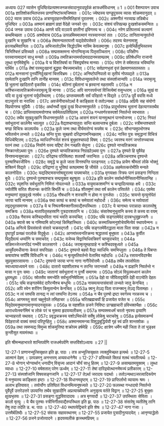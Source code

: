 अध्यायः 027
व्यासेन युधिष्ठिरंप्रत्यश्मजनकसंवादानुवादपूर्वकं क्षात्रधर्मविधानम् ॥ 1 ॥
001	वैशम्पायन उवाच 
001a	ज्ञातिशोकाभितप्तस्य प्राणानिष्टांस्त्यजिष्यतः ।
001c	ज्येष्ठस्य पाण्डुपुत्रस्य व्यासः शोकमपानुदत् ॥
002	व्यास उवाच 
002a	अत्राप्युदाहरन्तीममितिहासं पुरातनम् ।
002c	अश्मगीतं नरव्याघ्र तन्निबोध युधिष्ठिर ॥
003a	अश्मानं ब्राह्मणं प्राज्ञं वैदेहो जनको नृपः ।
003c	संशयं परिपप्रच्छ दुःखशोकसमन्वितः ॥
004	जनक उवाच 
004a	आगमे यदि वाऽपाये ज्ञातीनां द्रविणस्य च ।
004c	नरेण प्रतिपत्तव्यं कल्याणं कथमिच्छता ॥
005	अश्मोवाच 
005a	उत्पन्नमिममात्मानं नरस्यानन्तरं ततः ।
005c	तानितान्यनुवर्तन्ते दुःखानि च सुखानि च ॥
006a	तेषामन्यतरापत्तौ यद्यदेवोपसेवते ।
006c	तदस्य चेतनामाशु हरत्यभ्रमिवानिलः ॥
007a	अभिजातोऽस्मि सिद्धोऽस्मि नास्मि केवलमानुषः ।
007c	इत्येभिर्हेतुभिस्तस्य त्रिभिश्चित्तं प्रसिच्यते ॥
008a	सम्प्रसक्तमना भोगान्विसृज्य पितृसञ्चितान् ।
008c	परिक्षीणः परस्वानामादानं साधु मन्यते ॥
009a	तमतिक्रान्तमर्यादमाददानमसाम्प्रतम् ।
009c	प्रतिषेधन्ति राजानो लुब्धा मृगमिवेषुभिः ॥
010a	ये च विंशतिवर्षा वा त्रिंशद्वर्षाश्च मानवाः ।
010c	परेण ते वर्षशतान्न भविष्यन्ति पार्थिव ॥
011a	तेषां परमदुःखानां बुद्ध्या भैषज्यमाचरेत् ।
011c	सर्वप्राणभृतां वृत्तं प्रेक्षमाणस्ततस्ततः ॥
012a	मानसानां पुनर्योनिर्दुःखानां चित्तविभ्रमः ।
012c	अनिष्टोपनिपातो वा तृतीयं नोपपद्यते ॥
013a	एवमेतानि दुःखानि तानि तानीह मानवम् ।
013c	विविधान्युपवर्तन्ते तथा संस्पर्शजान्यपि ॥
014a	जरामृत्यू हि भूतानां खादितारौ वृकाविव ।
014c	बलिनां दुर्बलानां च ह्रस्वानां महतामपि ॥
015a	न कश्चिज्जात्वतिक्रामेज्जरामृत्यू हि मानवः ।
015c	अपि सागरपर्यन्तां विजित्येमां वसुन्धराम् ॥
016a	सुखं वा यदि वा दुःखं भूतानां पर्युपस्थितम् ।
016c	प्राप्तव्यमवशैः सर्वं परिहारो न विद्यते ॥
017a	पूर्वे वयसि मध्ये वाऽप्युत्तरे वा नराधिप ।
017c	अवर्जनीयास्तेऽर्था वै काङ्क्षिता ये ततोऽन्यथा ॥
018a	अप्रियैः सह संयोगो विप्रयोगश्च सुप्रियैः ।
018c	अर्थानर्थौ सुखं दुःखं विधानमनुवर्तते ॥
019a	प्रादुर्भावश्च भूतानां देहत्यागस्तथैव च ।
019c	प्राप्तिव्यायामयोगश्च सर्वमेतत्प्रतिष्ठितम् ॥
020a	गन्धवर्णरसस्पर्शा निवर्तन्ते स्वभावतः ।
020c	तथैव सुखदुःखानि विधानमनुवर्तते ॥
021a	आसनं शयनं यानमुत्थानं पानभोजनम् ।
021c	नियतं सर्वभूतानां कालेनैव भवत्युत ॥
022a	वैद्याश्चाप्यातुराः सन्ति बलवन्तश्च दुर्बलाः ।
022c	स्त्रीमन्तश्चापरे षण्ढा विचित्रः कालपर्ययः ॥
023a	कुले जन्म तथा वीर्यमारोग्यं रूपमेव च ।
023c	सौभाग्यमुपभोगश्च भवितव्येन लभ्यते ॥
024a	सन्ति पुत्राः सुबहवो दरिद्राणामनिच्छताम् ।
024c	नास्ति पुत्रः समृद्धानां विचित्रं विधिचेष्टितम् ॥
025a	व्याधिरग्निर्जलं शस्त्रं बुभुक्षाश्चापदो विषम् ।
025c	ज्वरश्च मरणं जन्तोरुच्चाच्च पतनं तथा ॥
026a	निर्याणे यस्य यद्दिष्टं तेन गच्छति सेतुना ।
026c	दृश्यते नाप्यतिक्रामन्न निष्क्रान्तोऽथवा पुनः ।
026e	दृश्यते चाप्यतिक्रामन्न निग्राह्योऽथवा पुनः ॥
027a	दृश्यते हि युवैवेह विनश्यन्वसुमान्नरः ।
027c	दरिद्रश्च परिक्लिष्टः शतवर्षो जरान्वितः ॥
028a	अकिञ्चनाश्च दृश्यन्ते पुरुषाश्चिरजीविनः ।
028c	समृद्धे च कुले जाता विनश्यन्ति पतङ्गवत् ॥
029a	प्रायेण श्रीमतां लोके भोक्तुं शक्तिर्न विद्यते ।
029c	दरिद्राणां तु भूयिष्ठं काष्ठमश्मा हि जीर्यते ॥
030a	अहमेतत्करोमीति मन्यते कालनोदितः ।
030c	यद्यदिष्टमसन्तोषाद्दुरात्मा पापमाचरेत् ॥
031a	मृगयाक्षाः स्त्रियः पानं प्रसङ्गा निन्दिता बुधैः ।
031c	दृश्यन्ते पुरुषाश्चात्र सम्प्रयुक्ता बहुश्रुताः ॥
032a	इति कालेन सर्वार्थानीप्सितानीप्सितानिह ।
032c	स्पृशन्ति सर्वभूतानि निमित्तं नोपलभ्यते ॥
033a	वायुमाकाशमग्निं च चन्द्रादित्यावहः क्षपे ।
033c	ज्योतींषि सरितः शैलान्कः करोति बिभर्ति च ॥
034a	शीतमुष्णं तथा वर्षं कालेन परिवर्तते ।
034c	एवमेव मनुष्याणां सुखदुःखे नरर्षभ ॥
035a	नौषधानि न शस्त्राणि न होमा न पुनर्जपाः ।
035c	त्रायन्ते मृत्युनोपेतं जरया चापि मानवम् ॥
036a	यथा काष्ठं च काष्ठं च समेयातां महोदधौ ।
036c	समेत्य च व्यपेयातां तद्वद्भूतसमागमः ॥
037a	ये च निष्परुषैरुक्तगीतवाद्यैरुपस्थिताः ।
037c	ये चानाथाः परान्नादाः कालस्तेषु समक्रियः ॥
038a	मातापितृसहस्राणि पुत्रदारशतानि च ।
038c	संसारेष्वनुभूतानि कस्य ते कस्य वा वयम् ॥
039a	नैवास्य कश्चिद्भविता नायं भवति कस्यचित् ।
039c	पथि सङ्गतमेवेदं दारबन्धुसुहृज्जनैः ॥
040a	क्वासे क्व च गमिष्यामि कोऽन्वहं किमिहास्थितः ।
040c	कस्मात्किमनुशोचेयमित्येवं स्थापयेन्मनः ॥
041a	अनित्ये प्रियसंवासे संसारे चक्रवद्गतौ ।
041c	पथि सङ्गतमेवैतद्धाता माता पिता सखा ॥
042a	न दृष्टपूर्वं प्रत्यक्षं परलोकं विदुर्बुधाः ।
042c	आगमांस्त्वनतिक्रम्य श्रद्धातव्यं बुभूषता ॥
043a	कुर्वीत पितृदैवत्यं धर्म्याणि च समाचरेत् ।
043c	यजेच्च विद्वान्विधिवत्त्रिवर्गं चाप्युपाचरेत् ॥
044a	सन्निमज्जेज्जगदिदं गम्भीरे कालसागरे ।
044c	जरामृत्युमहाग्राहे न कश्चिदवबुध्यते ॥
045a	आयुर्वेदमधीयानाः केवलं सपरिग्रहाः ।
045c	दृश्यन्ते बहवो वैद्या व्याधिभिः समभिप्लुताः ॥
046a	ते पिबन्तः कषायांश्च सर्पींषि विविधानि च ।
046c	न मृत्युमतिवर्तन्ते वेलामिव महोदधिः ॥
047a	रसायनविदश्चैव सुप्रयुक्तरसायनाः ।
047c	दृश्यन्ते जरया भग्ना नागा नागैरिवोत्तमैः ॥
048a	तथैव तपसोपेताः स्वाध्यायाध्ययने रताः ।
048c	दातारो यज्ञशीलाश्च न तरन्ति जरान्तकौ ॥
049a	न ह्यहानि निवर्तन्ते न मासा न पुनः समाः ।
049c	जातानां सर्वभूतानां न पुनर्वै समागमः ॥
050a	सोऽयं विपुलमध्वानं कालेन ध्रुवमध्रुवः ।
050c	स्रोतसैव समभ्येति सर्वभूतनिषेवितम् ॥
051a	देहो वा जीविताद्व्येति देही वाऽप्येति देहतः ।
051c	पथि सङ्गतमेवेदं दारैरन्यैश्च बन्धुभिः ॥
052a	नायमत्यन्तसंवासो लभ्यते जातु केनचित् ।
052c	अपि स्वेन शरीरेण किमुतान्येन केनचित् ॥
053a	क्वनु तेऽद्य पिता राजन्क्वनु तेऽद्य पितामहाः ।
053c	न त्वं पश्यसि तानद्य न त्वां पश्यन्ति तेऽनघ ॥
054a	न चैव पुरुषो द्रष्टा स्वर्गस्य नरकस्य च ।
054c	आगमस्तु सतां चक्षुर्नृपते तमिहाचर ॥
055a	चरितब्रह्मचर्यो हि प्रजायेत यजेत च ।
055c	पितृदेवमनुष्याणामानृण्यादनसूयकः ॥
056a	स यज्ञशीलः प्रजने निविष्टः प्राग्ब्रह्मचारी प्रविभक्तभैक्षः ।
056c	आराधयेत्स्वर्गमिमं च लोकं परं च मुक्त्वा हृदयव्यलीकम् ॥
057a	सम्यक्स्वधर्मं चरतो नृपस्य द्रव्याणि चाभ्याहरतो यथावत् ।
057c	प्रवृद्धचक्रस्य यशोऽभिवर्धते सर्वेषु लोकेषु चराचरेषु ॥
058a	इत्येवमाकर्ण्य विदेहराजो वाक्यं समग्रं परिपूर्णहेतु ।
058c	अश्मानमामन्त्र्य विशुद्धबुद्धिर्ययौ गृहं स्वं प्रति शान्तशोकः ॥
059a	तथा त्वमप्यद्य विमुच्य शोकमुत्तिष्ठ शक्रोपम हर्षमेहि ।
059c	क्षात्रेण धर्मेण मही जिता ते तां भुङ्क्ष्व कुन्तीसुत मावमंस्थाः ॥ 

इति श्रीमन्महाभारते शान्तिपर्वणि राजधर्मपर्वणि सप्तविंशोऽध्यायः ॥ 27 ||

12-27-1 प्राणानभ्युत्सिसृक्षत इति झ. पाठः । तत्र अभ्युत्सिसृक्षतः त्यक्तुमिच्छत इत्यर्थः ॥ 12-27-5 आत्मानं देहम् । उत्पन्नमनु अनन्तरम् अव्यवधानेनैव ॥ 12-27-7 प्रसिच्यते क्लिन्नं श्लथं भवतीत्यर्थः ॥ 12-27-8 भोगान् भोग्यार्थान् धनादीन् विसृज्य आदानं चौर्यं साधु हितम् ॥ 12-27-9 असाम्प्रतमयुक्तम् । लुब्धा व्याधाः ॥ 12-27-10 वर्षशतात् परेण ऊर्ध्वम् ॥ 12-27-11 तेषां दारिद्र्योत्थानभैषज्यं प्रतीकारम् ॥ 12-27-13 संस्पर्शजानि विषयसङ्गजानि ॥ 12-27-17 तेऽर्था जरादयः पदार्थाः । ततोऽन्यथाऽजरत्वादिरूपेण ये मनुष्यस्य काङ्क्षिता इष्टाः ॥ 12-27-18 विधानमदृष्टम् ॥ 12-27-19 प्राप्तिर्लाभो व्यायामः श्रमः । अलाभ इतियावत् । तयोर्योगः प्रतिष्ठितं विधानमित्यनुषज्यते ॥ 12-27-20 फलस्था गन्धादयो निवर्तन्ते पूर्वेपूर्वे उत्तरेउत्तरे उपयान्ति तथैव सुखादीनि अप्रत्याख्येयानि अनुसृत्य वर्तते विद्वान् ॥ 12-27-25 बुभुक्षाः क्षुत्प्रभृतयः ॥ 12-27-31 प्रसङ्गा युद्धविवादादयः । अत्र मृगयादौ ॥ 12-27-37 उपस्थिताः सेविताः । कालो मृत्युः । ये चैव पुरुषाः स्त्रीभिर्गीतवाद्यैरुपस्थिता इति झ. पाठः ॥ 12-27-38 संसारेषु व्यतीतेषु तानि तेषु तदा तदेति ड. थ. पाठः ॥ 12-27-40 स्थापयेद्विचारे इति शेषः ॥ 12-27-47 नागा गजाः । उत्तमैर्बलिष्ठैः ॥ 12-27-52 संवासः सहावस्थानम् ॥ 12-27-55 प्रजायेत पुत्रादीनुत्पादयेत् । आनृण्याद्धेतोः ॥ 12-27-56 प्रजने प्रजोत्पादने । हृदयव्यलीकं हृत्स्थमप्रियम् ॥
